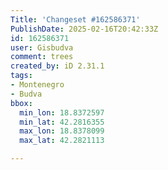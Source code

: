 ```yaml
---
Title: 'Changeset #162586371'
PublishDate: 2025-02-16T20:42:33Z
id: 162586371
user: Gisbudva
comment: trees
created_by: iD 2.31.1
tags:
- Montenegro
- Budva
bbox:
  min_lon: 18.8372597
  min_lat: 42.2816355
  max_lon: 18.8378099
  max_lat: 42.2821113

---
```

